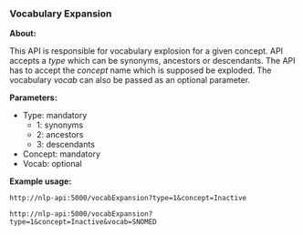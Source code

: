 ### Vocabulary Expansion

**About:** 

This API is responsible for vocabulary explosion for a given concept. API accepts a _type_ which can be synonyms, ancestors or descendants. The API has to accept the _concept_ name which is supposed be exploded. The vocabulary _vocab_ can also be passed as an optional parameter.

**Parameters:**

- Type: mandatory
  - 1: synonyms
  - 2: ancestors
  - 3: descendants
- Concept: mandatory
- Vocab: optional

**Example usage:**

```
http://nlp-api:5000/vocabExpansion?type=1&concept=Inactive

http://nlp-api:5000/vocabExpansion?type=1&concept=Inactive&vocab=SNOMED
```